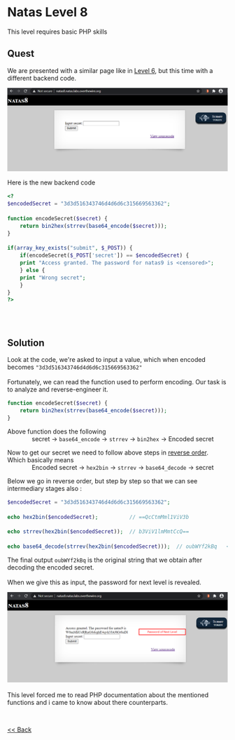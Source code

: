 # Natas Level 8
This level requires basic PHP skills

## Quest
We are presented with a similar page like in [Level 6](./Level6.md), but this time with a different backend code.

![Level 8 Image](./images/Level8.png)

Here is the new backend code
```php
<?
$encodedSecret = "3d3d516343746d4d6d6c315669563362";

function encodeSecret($secret) {
    return bin2hex(strrev(base64_encode($secret)));
}

if(array_key_exists("submit", $_POST)) {
    if(encodeSecret($_POST['secret']) == $encodedSecret) {
    print "Access granted. The password for natas9 is <censored>";
    } else {
    print "Wrong secret";
    }
}
?>
```
<br/>
<br/>

## Solution

Look at the code, we're asked to input a value, which when encoded becomes `"3d3d516343746d4d6d6c315669563362"`<br/><br/>
Fortunately, we can read the function used to perform encoding. Our task is to analyze and reverse-engineer it.

```php
function encodeSecret($secret) {
    return bin2hex(strrev(base64_encode($secret)));
}
```
Above function does the following<br/>
    secret -> `base64_encode` -> `strrev` -> `bin2hex` -> Encoded secret

Now to get our secret we need to follow above steps in <u>reverse order</u>. Which basically means<br/>
    Encoded secret -> `hex2bin` -> `strrev` -> `base64_decode` -> secret
  
 Below we go in reverse order, but step by step so that we can see intermediary stages also :
 ```php
 $encodedSecret = "3d3d516343746d4d6d6c315669563362";

echo hex2bin($encodedSecret);          // ==QcCtmMml1ViV3b

echo strrev(hex2bin($encodedSecret));  // b3ViV1lmMmtCcQ==

echo base64_decode(strrev(hex2bin($encodedSecret)));  // oubWYf2kBq   <-- Fully decoded
```

The final output `oubWYf2kBq` is the original string that we obtain after decoding the encoded secret.
<br/>
<br/>
When we give this as input, the password for next level is revealed. 

![Level 8 Image](./images/Level8_solution.png)
<br/>
<br/>
This level forced me to read PHP documentation about the mentioned functions and i came to know about there counterparts.

<br/>

[<< Back](https://grey-fish.github.io/Natas/index.html)
